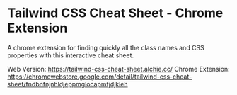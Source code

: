 # Tailwind CSS Cheat Sheet - Chrome Extension

A chrome extension for finding quickly all the class names and CSS properties with this interactive cheat sheet.

Web Version: https://tailwind-css-cheat-sheet.alchie.cc/
Chrome Extension: https://chromewebstore.google.com/detail/tailwind-css-cheat-sheet/fndbnfnjnhldjeppmglocapmfjdjkleh